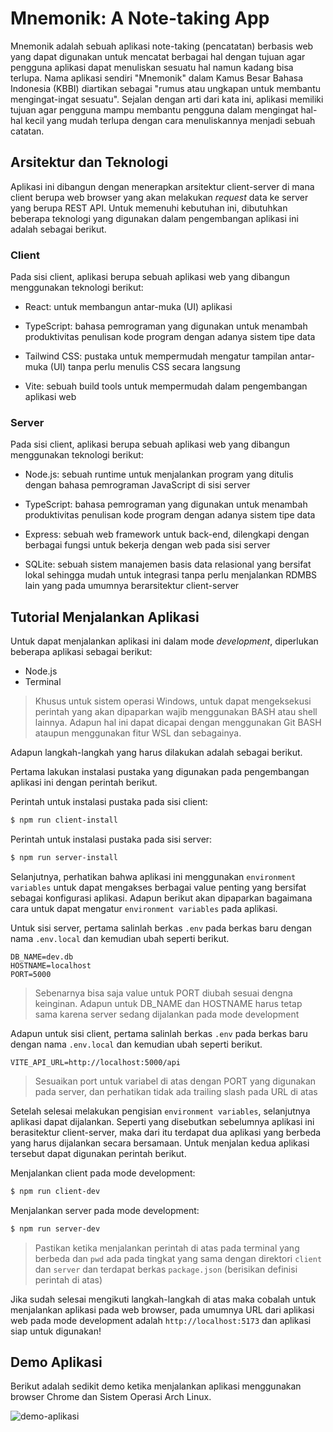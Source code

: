 # Mnemonik: A Note-taking App

Mnemonik adalah sebuah aplikasi note-taking (pencatatan) berbasis web yang dapat digunakan untuk mencatat berbagai hal dengan tujuan agar pengguna aplikasi dapat menuliskan sesuatu hal namun kadang bisa terlupa. Nama aplikasi sendiri "Mnemonik" dalam Kamus Besar Bahasa Indonesia (KBBI) diartikan sebagai "rumus atau ungkapan untuk membantu mengingat-ingat sesuatu". Sejalan dengan arti dari kata ini, aplikasi memiliki tujuan agar pengguna mampu membantu pengguna dalam mengingat hal-hal kecil yang mudah terlupa dengan cara menuliskannya menjadi sebuah catatan.

## Arsitektur dan Teknologi

Aplikasi ini dibangun dengan menerapkan arsitektur client-server di mana client berupa web browser yang akan melakukan _request_ data ke server yang berupa REST API. Untuk memenuhi kebutuhan ini, dibutuhkan beberapa teknologi yang digunakan dalam pengembangan aplikasi ini adalah sebagai berikut.

### Client

Pada sisi client, aplikasi berupa sebuah aplikasi web yang dibangun menggunakan teknologi berikut:

- React: untuk membangun antar-muka (UI) aplikasi

- TypeScript: bahasa pemrograman yang digunakan untuk menambah produktivitas penulisan kode program dengan adanya sistem tipe data

- Tailwind CSS: pustaka untuk mempermudah mengatur tampilan antar-muka (UI) tanpa perlu menulis CSS secara langsung

- Vite: sebuah build tools untuk mempermudah dalam pengembangan aplikasi web

### Server

Pada sisi client, aplikasi berupa sebuah aplikasi web yang dibangun menggunakan teknologi berikut:

- Node.js: sebuah runtime untuk menjalankan program yang ditulis dengan bahasa pemrograman JavaScript di sisi server

- TypeScript: bahasa pemrograman yang digunakan untuk menambah produktivitas penulisan kode program dengan adanya sistem tipe data

- Express: sebuah web framework untuk back-end, dilengkapi dengan berbagai fungsi untuk bekerja dengan web pada sisi server

- SQLite: sebuah sistem manajemen basis data relasional yang bersifat lokal sehingga mudah untuk integrasi tanpa perlu menjalankan RDMBS lain yang pada umumnya berarsitektur client-server

## Tutorial Menjalankan Aplikasi

Untuk dapat menjalankan aplikasi ini dalam mode _development_, diperlukan beberapa aplikasi sebagai berikut:

- Node.js
- Terminal

> Khusus untuk sistem operasi Windows, untuk dapat mengeksekusi perintah yang akan dipaparkan wajib menggunakan BASH atau shell lainnya. Adapun hal ini dapat dicapai dengan menggunakan Git BASH ataupun menggunakan fitur WSL dan sebagainya.

Adapun langkah-langkah yang harus dilakukan adalah sebagai berikut.

Pertama lakukan instalasi pustaka yang digunakan pada pengembangan aplikasi ini dengan perintah berikut.

Perintah untuk instalasi pustaka pada sisi client:

```sh
$ npm run client-install
```

Perintah untuk instalasi pustaka pada sisi server:

```sh
$ npm run server-install
```

Selanjutnya, perhatikan bahwa aplikasi ini menggunakan `environment variables` untuk dapat mengakses berbagai value penting yang bersifat sebagai konfigurasi aplikasi. Adapun berikut akan dipaparkan bagaimana cara untuk dapat mengatur `environment variables` pada aplikasi.

Untuk sisi server, pertama salinlah berkas `.env` pada berkas baru dengan nama `.env.local` dan kemudian ubah seperti berikut.

```
DB_NAME=dev.db
HOSTNAME=localhost
PORT=5000
```

> Sebenarnya bisa saja value untuk PORT diubah sesuai dengna keinginan. Adapun untuk DB_NAME dan HOSTNAME harus tetap sama karena server sedang dijalankan pada mode development

Adapun untuk sisi client, pertama salinlah berkas `.env` pada berkas baru dengan nama `.env.local` dan kemudian ubah seperti berikut.

```
VITE_API_URL=http://localhost:5000/api
```

> Sesuaikan port untuk variabel di atas dengan PORT yang digunakan pada server, dan perhatikan tidak ada trailing slash pada URL di atas

Setelah selesai melakukan pengisian `environment variables`, selanjutnya aplikasi dapat dijalankan. Seperti yang disebutkan sebelumnya aplikasi ini berasitektur client-server, maka dari itu terdapat dua aplikasi yang berbeda yang harus dijalankan secara bersamaan. Untuk menjalan kedua aplikasi tersebut dapat digunakan perintah berikut.

Menjalankan client pada mode development:

```sh
$ npm run client-dev
```

Menjalankan server pada mode development:

```sh
$ npm run server-dev
```

> Pastikan ketika menjalankan perintah di atas pada terminal yang berbeda dan `pwd` ada pada tingkat yang sama dengan direktori `client` dan `server` dan terdapat berkas `package.json` (berisikan definisi perintah di atas)

Jika sudah selesai mengikuti langkah-langkah di atas maka cobalah untuk menjalankan aplikasi pada web browser, pada umumnya URL dari aplikasi web pada mode development adalah `http://localhost:5173` dan aplikasi siap untuk digunakan!

## Demo Aplikasi

Berikut adalah sedikit demo ketika menjalankan aplikasi menggunakan browser Chrome dan Sistem Operasi Arch Linux.

![demo-aplikasi](/resources/demo.gif)
